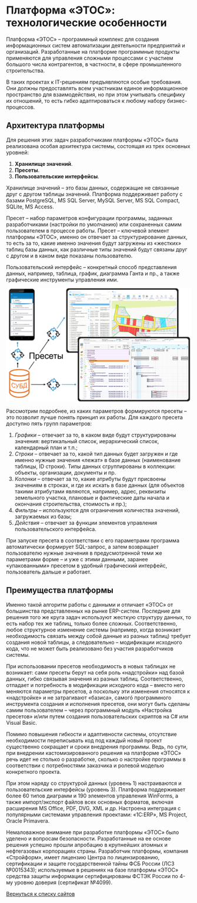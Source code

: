# Платформа «ЭТОС»: технологические особенности

Платформа «ЭТОС» – программный комплекс для создания информационных систем автоматизации деятельности предприятий и организаций. Разработанные на платформе программные продукты применяются для управления сложными процессами с участием большого числа контрагентов, в частности, в сфере промышленного строительства.

В таких проектах к IT-решениям предъявляются особые требования. Они должны предоставлять всем участникам единое информационное пространство для взаимодействия, но при этом учитывать специфику их отношений, то есть гибко адаптироваться к любому набору бизнес-процессов.

## Архитектура платформы

Для решения этих задач разработчиками платформы «ЭТОС» была реализована особая архитектура системы, состоящая из трех основных уровней:

1. **Хранилище значений**.
2. **Пресеты**.
3. **Пользовательские интерфейсы**.
   
Хранилище значений – это базы данных, содержащие не связанные друг с другом таблицы значений. Платформа поддерживает работу с базами PostgreSQL, MS SQL Server, MySQL Server, MS SQL Compact, SQLite, MS Access.

Пресет – набор параметров конфигурации программы, заданных разработчиками (настройки по умолчанию) или сохраненных самим пользователем в процессе работы. Пресет – ключевой элемент платформы «ЭТОС», именно он отвечает за структурирование данных, то есть за то, какие именно значения будут загружены из «жестких» таблиц базы данных, как различные типы значений будут связаны друг с другом и в каком виде показаны пользователю.

Пользовательский интерфейс – конкретный способ представления данных, например, таблица, график, диаграмма Ганта и пр., а также графические инструменты управления ими. 

![Структура платформы "ЭТОС"](images/Structure_image.png)

Рассмотрим подробнее, из каких параметров формируются пресеты – это позволит лучше понять принцип их работы. Для каждого пресета доступно пять групп параметров:

1) *Графики* – отвечает за то, в каком виде будут структурированы значения: вертикальный список, иерархический список, календарный план и т.п.;
2) *Строки* – отвечает за то, какой тип данных будет загружен и где именно нужные значения «лежат» в базе данных (наименование таблицы, ID строки). Типы данных сгруппированы в коллекции: объекты, организации, документы и пр.
3) *Колонки* – отвечает за то, какие атрибуты будут присвоены значениям в строках, и где их искать в базе данных (для объектов такими атрибутами являются, например, адрес, реквизиты земельного участка, плановые и фактические даты начала и окончания строительства, стоимость и пр.);
4) *Фильтры* – используются для ограничения количества значений, загружаемых из базы;
5) *Действия* – отвечает за функции элементов управления пользовательского интерфейса.
   
При запуске пресета в соответствии с его параметрами программа автоматически формирует SQL-запрос, а затем возвращает пользователю нужные значения в предусмотренной теми же параметрами форме – и уже с этими данными, заранее «упакованными» пресетом в удобный графический интерфейс, пользователь дальше и работает. 

## Преимущества платформы

Именно такой алгоритм работы с данными и отличает «ЭТОС» от большинства представленных на рынке ERP-систем. Последние для решения того же круга задач используют жесткую структуру данных, то есть набор тех же таблиц, только более сложных. Соответственно, любое структурное изменение системы (например, когда возникает необходимость связать между собой данные из разных таблиц) требует создания новой таблицы, а следовательно – модификации исходного кода, что не может быть реализовано без участия разработчиков системы. 

При использовании пресетов необходимость в новых таблицах не возникает: сами пресеты берут на себя роль «надстройки» над базой данных, гибко связывая значения из разных таблиц. Соответственно, отпадает и потребность в модификации исходного кода – вместо него меняются параметры пресетов, а поскольку эти изменения относятся к «надстройке» и не затрагивают «базиса», самогó программного инструмента создания и исполнения пресетов, они могут быть сделаны самим пользователем – через программный модуль «Настройка пресетов» и/или путем создания пользовательских скриптов на C# или Visual Basic. 

Помимо повышения гибкости и адаптивности системы, отсутствие необходимости переписывать код под каждый новый проект существенно сокращает и сроки внедрения программы. Ведь, по сути, при внедрении кастомизированного решения на платформе «ЭТОС» речь идет не столько о разработке, сколько о настройке программы в соответствии с потребностями заказчика и ролевой моделью конкретного проекта.

При этом наряду со структурой данных (уровень 1) настраиваются и пользовательские интерфейсы (уровень 3). Платформа поддерживает более 60 типов диаграмм и 190 элементов управления WinForms, а также импорт/экспорт файлов всех основных форматов, включая расширения MS Office, PDF, DVG, XML и др. Настроена интеграция с популярными системами управления проектами:  «1С:ERP», MS Project, Oracle Primavera. 

Немаловажное внимание при разработке платформы «ЭТОС» было уделено и вопросам безопасности. Разработанные на ее основе решения успешно прошли апробацию в крупнейших атомных и нефтегазовых корпорациях страны. Разработчик платформы, компания «Стройформ», имеет лицензию Центра по лицензированию, сертификации и защите государственной тайны ФСБ России (ЛСЗ №0015343); используемые в решениях на базе платформы «ЭТОС» средства защиты информации сертифицированы ФСТЭК России по 4-му уровню доверия (сертификат №4099). 


[Вернуться к списку сайтов](../index.md)